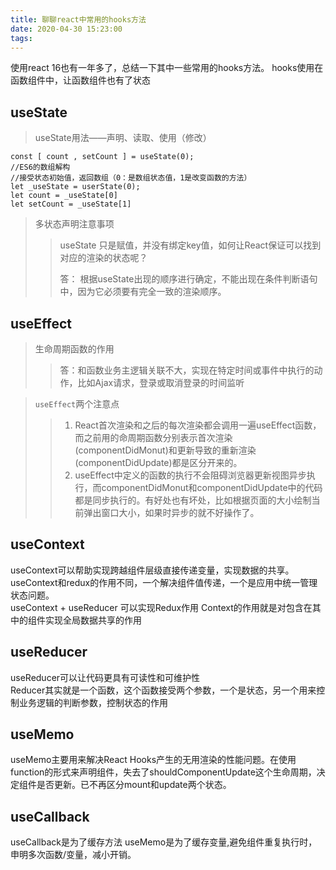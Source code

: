 ```yaml
---
title: 聊聊react中常用的hooks方法
date: 2020-04-30 15:23:00
tags:
---
```


使用react 16也有一年多了，总结一下其中一些常用的hooks方法。
hooks使用在函数组件中，让函数组件也有了状态

## useState

>useState用法——声明、读取、使用（修改）

    const [ count , setCount ] = useState(0);
    //ES6的数组解构
    //接受状态初始值，返回数组（0：是数组状态值，1是改变函数的方法） 
    let _useState = userState(0);
    let count = _useState[0]
    let setCount = _useState[1]

> 多状态声明注意事项
> >useState 只是赋值，并没有绑定key值，如何让React保证可以找到对应的渲染的状态呢？
> >
> >答： 根据useState出现的顺序进行确定，不能出现在条件判断语句中，因为它必须要有完全一致的渲染顺序。

## useEffect

>生命周期函数的作用
>>答：和函数业务主逻辑关联不大，实现在特定时间或事件中执行的动作，比如Ajax请求，登录或取消登录的时间监听

> `useEffect`两个注意点
>>1. React首次渲染和之后的每次渲染都会调用一遍useEffect函数，而之前用的命周期函数分别表示首次渲染(componentDidMonut)和更新导致的重新渲染(componentDidUpdate)都是区分开来的。
>>2. useEffect中定义的函数的执行不会阻碍浏览器更新视图异步执行，而componentDidMonut和componentDidUpdate中的代码都是同步执行的。有好处也有坏处，比如根据页面的大小绘制当前弹出窗口大小，如果时异步的就不好操作了。

## useContext
useContext可以帮助实现跨越组件层级直接传递变量，实现数据的共享。    
useContext和redux的作用不同，一个解决组件值传递，一个是应用中统一管理状态问题。    
useContext + useReducer 可以实现Redux作用
Context的作用就是对包含在其中的组件实现全局数据共享的作用    

## useReducer
useReducer可以让代码更具有可读性和可维护性   
Reducer其实就是一个函数，这个函数接受两个参数，一个是状态，另一个用来控制业务逻辑的判断参数，控制状态的作用

## useMemo
useMemo主要用来解决React Hooks产生的无用渲染的性能问题。在使用function的形式来声明组件，失去了shouldComponentUpdate这个生命周期，决定组件是否更新。已不再区分mount和update两个状态。

## useCallback
useCallback是为了缓存方法 useMemo是为了缓存变量,避免组件重复执行时，申明多次函数/变量，减小开销。